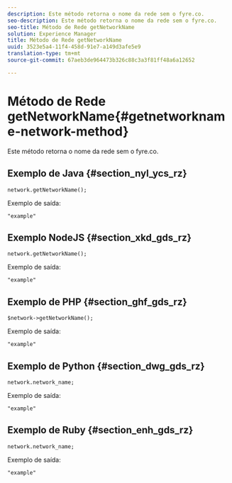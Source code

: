 ```yaml
---
description: Este método retorna o nome da rede sem o fyre.co.
seo-description: Este método retorna o nome da rede sem o fyre.co.
seo-title: Método de Rede getNetworkName
solution: Experience Manager
title: Método de Rede getNetworkName
uuid: 3523e5a4-11f4-458d-91e7-a149d3afe5e9
translation-type: tm+mt
source-git-commit: 67aeb3de964473b326c88c3a3f81ff48a6a12652

---
```



# Método de Rede getNetworkName{#getnetworkname-network-method}

Este método retorna o nome da rede sem o fyre.co.

## Exemplo de Java {#section_nyl_ycs_rz}

```
network.getNetworkName();
```

Exemplo de saída:

```
"example" 
```

## Exemplo NodeJS {#section_xkd_gds_rz}

```
network.getNetworkName();
```

Exemplo de saída:

```
"example" 
```

## Exemplo de PHP {#section_ghf_gds_rz}

```
$network->getNetworkName(); 
```

Exemplo de saída:

```
"example" 
```

## Exemplo de Python {#section_dwg_gds_rz}

```
network.network_name; 
```

Exemplo de saída:

```
"example" 
```

## Exemplo de Ruby {#section_enh_gds_rz}

```
network.network_name; 
```

Exemplo de saída:

```
"example" 
```


